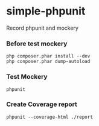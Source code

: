 simple-phpunit
==============

Record phpunit and mockery

### Before test mockery
```
php composer.phar install --dev
php conposer.phar dump-autoload
```

### Test Mockery
` phpunit `

### Create Coverage report
```
phpunit --coverage-html ./report
```
